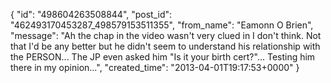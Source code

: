  {
   "id": "498604263508844",
   "post_id": "462493170453287_498579153511355",
   "from_name": "Eamonn O Brien",
   "message": "Ah the chap in the video wasn't very clued in I don't think. Not that I'd be any better but he didn't seem to understand his relationship with the PERSON... The JP even asked him \"Is it your birth cert?\"... Testing him there in my opinion...",
   "created_time": "2013-04-01T19:17:53+0000"
 }

